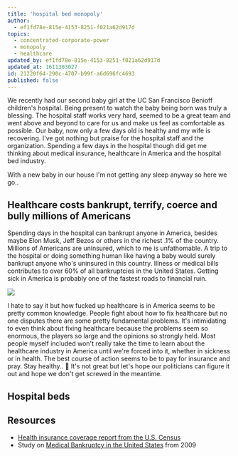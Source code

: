 ```yaml
---
title: 'hospital bed monopoly'
author:
  - ef1fd78e-815e-4153-8251-f021a62d917d
topics:
  - concentrated-corporate-power
  - monopoly
  - healthcare
updated_by: ef1fd78e-815e-4153-8251-f021a62d917d
updated_at: 1611303027
id: 21220f64-290c-4707-b99f-a6d696fc4693
published: false
---
```

We recently had our second baby girl at the UC San Francisco Benioff children's hospital. Being present to watch the baby being born was truly a blessing. The hospital staff works very hard, seemed to be a great team and went above and beyond to care for us and make us feel as comfortable as possible. Our baby, now only a few days old is healthy and my wife is recovering. I've got nothing but praise for the hospital staff and the organization. Spending a few days in the hospital though did get me thinking about medical insurance, healthcare in America and the hospital bed industry.

With a new baby in our house I'm not getting any sleep anyway so here we go..

## Healthcare costs bankrupt, terrify, coerce and bully millions of Americans

Spending days in the hospital can bankrupt anyone in America, besides maybe Elon Musk, Jeff Bezos or others in the richest .1% of the country. Millions of Americans are uninsured, which to me is unfathomable. A trip to the hospital or doing something human like having a baby would surely bankrupt anyone who's uninsured in this country. Illness or medical bills contributes to over 60% of all bankruptcies in the United States. Getting sick in America is probably one of the fastest roads to financial ruin.

![](/assets/health_insurance_coverage.png)

I hate to say it but how fucked up healthcare is in America seems to be pretty common knowledge. People fight about how to fix healthcare but no one disputes there are some pretty fundamental problems. It's intimidating to even think about fixing healthcare because the problems seem so enormous, the players so large and the opinions so strongly held. Most people myself included won't really take the time to learn about the healthcare industry in America until we're forced into it, whether in sickness or in health. The best course of action seems to be to pay for insurance and pray. Stay healthy.. 💪 It's not great but let's hope our politicians can figure it out and hope we don't get screwed in the meantime.

## Hospital beds


## Resources
- [Health insurance coverage report from the U.S. Census](https://www.census.gov/content/dam/Census/newsroom/press-kits/2019/iphi/presentation-iphi-overview.pdf)
- Study on [Medical Bankruptcy in the United States](https://pnhp.org/new_bankruptcy_study/Bankruptcy-2009.pdf#page=3) from 2009